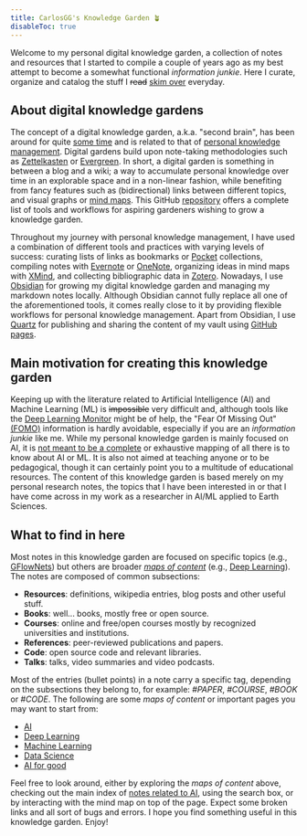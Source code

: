 ```yaml
---
title: CarlosGG's Knowledge Garden 🪴 
disableToc: true
---
```


Welcome to my personal digital knowledge garden, a collection of notes and resources that I started to compile a couple of years ago as my best attempt to become a somewhat functional _information junkie_. Here I curate, organize and catalog the stuff I ~~read~~ [skim over](https://learningcenter.unc.edu/tips-and-tools/skimming/) everyday. 

## About digital knowledge gardens

The concept of a digital knowledge garden, a.k.a. "second brain", has been around for quite [some time](https://maggieappleton.com/garden-history) and is related to that of [personal knowledge management](https://en.wikipedia.org/wiki/Personal_knowledge_management). Digital gardens build upon note-taking methodologies such as [Zettelkasten](https://en.wikipedia.org/wiki/Zettelkasten) or [Evergreen](https://notes.andymatuschak.org/Evergreen_notes). In short, a digital garden is something in between a blog and a wiki; a way to accumulate personal knowledge over time in an explorable space and in a non-linear fashion, while benefiting from fancy features such as (bidirectional) links between different topics, and visual graphs or [mind maps](https://en.wikipedia.org/wiki/Mind_map). This GitHub [repository](https://github.com/MaggieAppleton/digital-gardeners) offers a complete list of tools and workflows for aspiring gardeners wishing to grow a knowledge garden. 

Throughout my journey with personal knowledge management, I have used a combination of different tools and practices with varying levels of success: curating lists of links as bookmarks or [Pocket](https://getpocket.com/) collections, compiling notes with [Evernote](https://evernote.com/) or [OneNote](https://www.microsoft.com/es-es/microsoft-365/onenote/digital-note-taking-app), organizing ideas in mind maps with [XMind](https://www.xmind.net/), and collecting bibliographic data in [Zotero](https://www.zotero.org/). Nowadays, I use [Obsidian](https://obsidian.md/) for growing my digital knowledge garden and managing my markdown notes locally. Although Obsidian cannot fully replace all one of the aforementioned tools, it comes really close to it by providing flexible workflows for personal knowledge management. Apart from Obsidian, I use [Quartz](https://quartz.jzhao.xyz/) for publishing and sharing the content of my vault using [GitHub pages](https://carlos-gg.github.io/digitalgarden/). 

## Main motivation for creating this knowledge garden

Keeping up with the literature related to Artificial Intelligence (AI) and Machine Learning (ML) is ~~impossible~~ very difficult and, although tools like the [Deep Learning Monitor](https://deeplearn.org/) might be of help, the "Fear Of Missing Out" [(FOMO)](https://en.wikipedia.org/wiki/Fear_of_missing_out) information is hardly avoidable, especially if you are an _information junkie_ like me. While my personal knowledge garden is mainly focused on AI, it is [not meant to be a complete](https://nick.groenen.me/notes/digital-garden-notes-may-be-incomplete/) or exhaustive mapping of all there is to know about AI or ML. It is also not aimed at teaching anyone or to be pedagogical, though it can certainly point you to a multitude of educational resources. The content of this knowledge garden is based merely on my personal research notes, the topics that I have been interested in or that I have come across in my work as a researcher in AI/ML applied to Earth Sciences. 

## What to find in here

Most notes in this knowledge garden are focused on specific topics (e.g., [GFlowNets](AI/Deep%20learning/GFlowNets.md)) but others are broader [_maps of content_](https://jing.io/garden/MOC/) (e.g., [Deep Learning](AI/Deep%20learning/DL.md)). The notes are composed of common subsections:

- **Resources**: definitions, wikipedia entries, blog posts and other useful stuff.
- **Books**: well... books, mostly free or open source.
- **Courses**: online and free/open courses mostly by recognized universities and institutions.
- **References**: peer-reviewed publications and papers.
- **Code**: open source code and relevant libraries.
- **Talks**: talks, video summaries and video podcasts.

Most of the entries (bullet points) in a note carry a specific tag, depending on the subsections they belong to, for example: _#PAPER_,  _#COURSE_, _#BOOK_ or _#CODE_. The following are some _maps of content_ or important pages you may want to start from:

- [AI](AI/AI.md)
- [Deep Learning](AI/Deep%20learning/DL.md)
- [Machine Learning](AI/Machine%20Learning.md) 
- [Data Science](AI/Data%20Science,%20Data%20Engineering/Data%20Science.md)
- [AI for good](AI4G/AI4good.md)

Feel free to look around, either by exploring the _maps of content_ above, checking out the main index of [notes related to AI](https://carlos-gg.github.io/digitalgarden/ai/), using the search box, or by interacting with the mind map on top of the page. Expect some broken links and all sort of bugs and errors. I hope you find something useful in this knowledge garden. Enjoy! 

